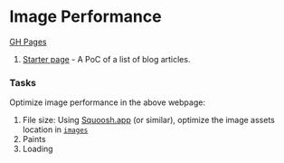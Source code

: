 # Image Performance
[GH Pages](https://sait-wbdv.github.io/sample-code/fronend/image-performance)
1. [Starter page](starter) - A PoC of a list of blog articles.

### Tasks
Optimize image performance in the above webpage:
1. File size: Using [Squoosh.app](https://squoosh.app/) (or similar), optimize the image assets location in [`images`](images)
2. Paints
3. Loading